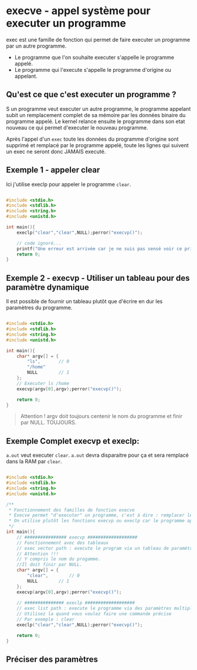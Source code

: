 # execve - appel système pour executer un programme

exec est une famille de fonction qui permet de faire executer un programme par un autre programme.

- Le programme que l'on souhaite executer s'appelle le programme appelé.
- Le programme qui l'execute s'appelle le programme d'origine ou appelant.

## Qu'est ce que c'est executer un programme ?
S un programme veut executer un autre programme, le programme appelant subit un remplacement complet de sa mémoire par les données binaire du programme appelé. Le kernel relance ensuite le programme dans son etat nouveau ce qui permet d'executer le nouveau programme.

Après l'appel d'un `exec` toute les données du programme d'origine sont supprimé et remplacé par le programme appelé, toute les lignes qui suivent un exec ne seront donc JAMAIS executé.

## Exemple 1 - appeler clear

Ici j'utilise execlp pour appeler le programme `clear`.
```c

#include <stdio.h>
#include <stdlib.h>
#include <string.h>
#include <unistd.h>

int main(){
	execlp("clear","clear",NULL);perror("execvp()");

	// code ignoré...
	printf("Une erreur est arrivée car je ne suis pas sensé voir ce printf\n");
    return 0;
}
```

## Exemple 2 - execvp - Utiliser un tableau pour des paramètre dynamique
Il est possible de fournir un tableau plutôt que d'écrire en dur les paramètres du programme.

```c

#include <stdio.h>
#include <stdlib.h>
#include <string.h>
#include <unistd.h>

int main(){
	char* argv[] = {
		"ls", 		// 0
		"/home"
		NULL		// 1
	};
	// Executer ls /home
	execvp(argv[0],argv);perror("execvp()");

    return 0;
}
```

> Attention ! argv doit toujours centenir le nom du programme et finir par NULL. TOUJOURS.

## Exemple Complet execvp et execlp:
`a.out` veut executer `clear`. `a.out` devra disparaitre pour ça et sera remplacé dans la RAM par `clear`.

```c

#include <stdio.h>
#include <stdlib.h>
#include <string.h>
#include <unistd.h>

/**
 * Fonctionnement des familles de fonction execve
 * Execve permet "d'executer" un programme, c'est à dire : remplacer le programme appelant (a.out) par un programme appelé (ls ou clear ou apt ou code)
 * On utilise plutôt les fonctions execvp ou execlp car le programme appelant est cherché dans le PATH.
 */
int main(){
	// ################ execvp ###################
	// Fonctionnement avec des tableaux
	// exec vector path : execute le program via un tableau de paramètre contenant les paramètres de la commande. 
	// Attention !!!
	// Y compris le nom du progamme. 
	//Il doit finir par NULL.
	char* argv[] = {
		"clear", 		// 0
		NULL		// 1
	};
	execvp(argv[0],argv);perror("execvp()");
	
	// ############### execlp ###################
	// exec list path : execute le programme via des paramètres multiples dont le dernier est NULL (une liste de paramètres)
	// Utilisez la quand vous voulez faire une commande précise
	// Par exemple : clear
	execlp("clear","clear",NULL);perror("execvp()");

    return 0;
}
```

## Préciser des paramètres 

